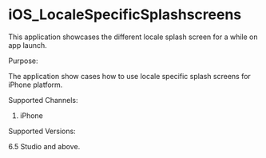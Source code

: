# iOS_LocaleSpecificSplashscreens
This application showcases the different locale splash screen for a while on app launch.

Purpose:

The application show cases how to use locale specific splash screens for iPhone platform.

Supported Channels:                                                                                           

1) iPhone                                                                                                                   

Supported Versions:

6.5 Studio and above.

